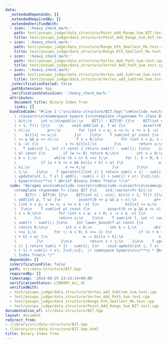 ```yaml
---
data:
  _extendedDependsOn: []
  _extendedRequiredBy: []
  _extendedVerifiedWith:
  - icon: ':heavy_check_mark:'
    path: test/yosupo_judge/data_structure/Point_Add_Range_Sum_BIT.test.cpp
    title: test/yosupo_judge/data_structure/Point_Add_Range_Sum_BIT.test.cpp
  - icon: ':heavy_check_mark:'
    path: test/yosupo_judge/data_structure/Range_Kth_Smallest_Mo.test.cpp
    title: test/yosupo_judge/data_structure/Range_Kth_Smallest_Mo.test.cpp
  - icon: ':heavy_check_mark:'
    path: test/yosupo_judge/data_structure/Vertex_Add_Path_Sum.test.cpp
    title: test/yosupo_judge/data_structure/Vertex_Add_Path_Sum.test.cpp
  - icon: ':heavy_check_mark:'
    path: test/yosupo_judge/data_structure/Vertex_add_Subtree_Sum.test.cpp
    title: test/yosupo_judge/data_structure/Vertex_add_Subtree_Sum.test.cpp
  _isVerificationFailed: false
  _pathExtension: hpp
  _verificationStatusIcon: ':heavy_check_mark:'
  attributes:
    document_title: Binary Index Tree
    links: []
  bundledCode: "#line 2 \"src/data-structure/BIT.hpp\"\n#include <vector>\n#include\
    \ <cassert>\n\nnamespace kyopro {\n\ntemplate <typename T> class BIT {\n    std::vector<T>\
    \ bit;\n    int n;\n\npublic:\n    BIT() : BIT(0) {}\n    BIT(int n) : n(n), bit(n\
    \ + 1, T()) {}\n    \n    void add(int p, T w) {\n        assert(0 <= p && p <\
    \ n);\n        p++;\n        for (int x = p; x <= n; x += x & -x) {\n        \
    \    bit[x] += w;\n        }\n    }\n\n    T sum(int p) const {\n        assert(0\
    \ <= p && p <= n);\n        T s = 0;\n\n        for (int x = p; x > 0; x -= x\
    \ & -x) {\n            s += bit[x];\n        }\n        return s;\n    }\n\n \
    \   T sum(int l, int r) const { return sum(r) - sum(l); }\n\n    int lower_bound(T\
    \ w) const {\n        if (w <= 0) return 0;\n\n        int x = 0;\n        int\
    \ k = 1;\n        while (k < n) k <<= 1;\n        for (; k > 0; k >>= 1) {\n \
    \           if (x + k <= n && bit[x + k] < w) {\n                w -= bit[x +\
    \ k];\n                x += k;\n            }\n        }\n\n        return x +\
    \ 1;\n    }\n\n    T operator[](int i) { return sum(i + 1) - sum(i); }\n    void\
    \ update(int i, T v) { add(i, -sum(i + 1) + sum(i) + v); }\n};\n};  // namespace\
    \ kyopro\n\n/**\n * @brief Binary Index Tree\n */\n"
  code: "#pragma once\n#include <vector>\n#include <cassert>\n\nnamespace kyopro {\n\
    \ntemplate <typename T> class BIT {\n    std::vector<T> bit;\n    int n;\n\npublic:\n\
    \    BIT() : BIT(0) {}\n    BIT(int n) : n(n), bit(n + 1, T()) {}\n    \n    void\
    \ add(int p, T w) {\n        assert(0 <= p && p < n);\n        p++;\n        for\
    \ (int x = p; x <= n; x += x & -x) {\n            bit[x] += w;\n        }\n  \
    \  }\n\n    T sum(int p) const {\n        assert(0 <= p && p <= n);\n        T\
    \ s = 0;\n\n        for (int x = p; x > 0; x -= x & -x) {\n            s += bit[x];\n\
    \        }\n        return s;\n    }\n\n    T sum(int l, int r) const { return\
    \ sum(r) - sum(l); }\n\n    int lower_bound(T w) const {\n        if (w <= 0)\
    \ return 0;\n\n        int x = 0;\n        int k = 1;\n        while (k < n) k\
    \ <<= 1;\n        for (; k > 0; k >>= 1) {\n            if (x + k <= n && bit[x\
    \ + k] < w) {\n                w -= bit[x + k];\n                x += k;\n   \
    \         }\n        }\n\n        return x + 1;\n    }\n\n    T operator[](int\
    \ i) { return sum(i + 1) - sum(i); }\n    void update(int i, T v) { add(i, -sum(i\
    \ + 1) + sum(i) + v); }\n};\n};  // namespace kyopro\n\n/**\n * @brief Binary\
    \ Index Tree\n */"
  dependsOn: []
  isVerificationFile: false
  path: src/data-structure/BIT.hpp
  requiredBy: []
  timestamp: '2024-08-25 13:33:14+09:00'
  verificationStatus: LIBRARY_ALL_AC
  verifiedWith:
  - test/yosupo_judge/data_structure/Vertex_add_Subtree_Sum.test.cpp
  - test/yosupo_judge/data_structure/Vertex_Add_Path_Sum.test.cpp
  - test/yosupo_judge/data_structure/Range_Kth_Smallest_Mo.test.cpp
  - test/yosupo_judge/data_structure/Point_Add_Range_Sum_BIT.test.cpp
documentation_of: src/data-structure/BIT.hpp
layout: document
redirect_from:
- /library/src/data-structure/BIT.hpp
- /library/src/data-structure/BIT.hpp.html
title: Binary Index Tree
---
```

